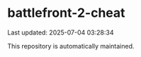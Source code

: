 # battlefront-2-cheat

Last updated: 2025-07-04 03:28:34

This repository is automatically maintained.
